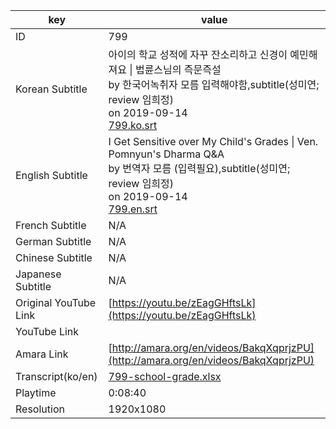 |  key  |  value  |
|-------|---------|
| ID            | 799 |
| Korean Subtitle | 아이의 학교 성적에 자꾸 잔소리하고 신경이 예민해져요 \| 법륜스님의 즉문즉설<br>by 한국어녹취자 모름 입력해야함,subtitle(성미연; review 임희정)<br>on 2019-09-14<br>[799.ko.srt](https://github.com/jungtosociety/dharma-qna/raw/master/sub/799/799.ko.srt)<br>|
| English Subtitle | I Get Sensitive over My Child's Grades \| Ven. Pomnyun's Dharma Q&A<br>by 번역자 모름 (입력필요),subtitle(성미연; review 임희정)<br>on 2019-09-14<br>[799.en.srt](https://github.com/jungtosociety/dharma-qna/raw/master/sub/799/799.en.srt)<br>|
| French Subtitle | N/A |
| German Subtitle | N/A |
| Chinese Subtitle | N/A |
| Japanese Subtitle | N/A |
| Original YouTube Link  | [https://youtu.be/zEagGHftsLk](https://youtu.be/zEagGHftsLk) |
| YouTube Link  |  |
| Amara Link    | [http://amara.org/en/videos/BakqXqprjzPU](http://amara.org/en/videos/BakqXqprjzPU) |
| Transcript(ko/en) | [799-school-grade.xlsx](https://github.com/jungtosociety/dharma-qna/raw/master/sub/799/799-school-grade.xlsx) |
| Playtime | 0:08:40 |
| Resolution | 1920x1080|
